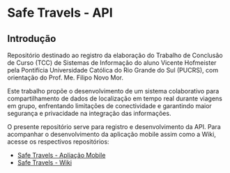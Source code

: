 # Safe Travels - API

## Introdução

Repositório destinado ao registro da elaboração do Trabalho de Conclusão de Curso (TCC) de Sistemas de Informação do aluno Vicente Hofmeister pela Pontifícia Universidade Católica do Rio Grande do Sul (PUCRS), com orientação do Prof. Me. Filipo Novo Mor.

Este trabalho propõe o desenvolvimento de um sistema colaborativo para compartilhamento de dados de localização em tempo real durante viagens em grupo, enfrentando limitações de conectividade e garantindo maior segurança e privacidade na integração das informações.

O presente repositório serve para registro e desenvolvimento da API. Para acompanhar o desenvolvimento da aplicação mobile assim como a Wiki, acesse os respectivos repositórios:

- [Safe Travels - Apliação Mobile](https://github.com/vicente-hofmeister/Safe-Travels-Mobile)
- [Safe Travels - Wiki](https://github.com/vicente-hofmeister/Safe-Travels-Wiki)
